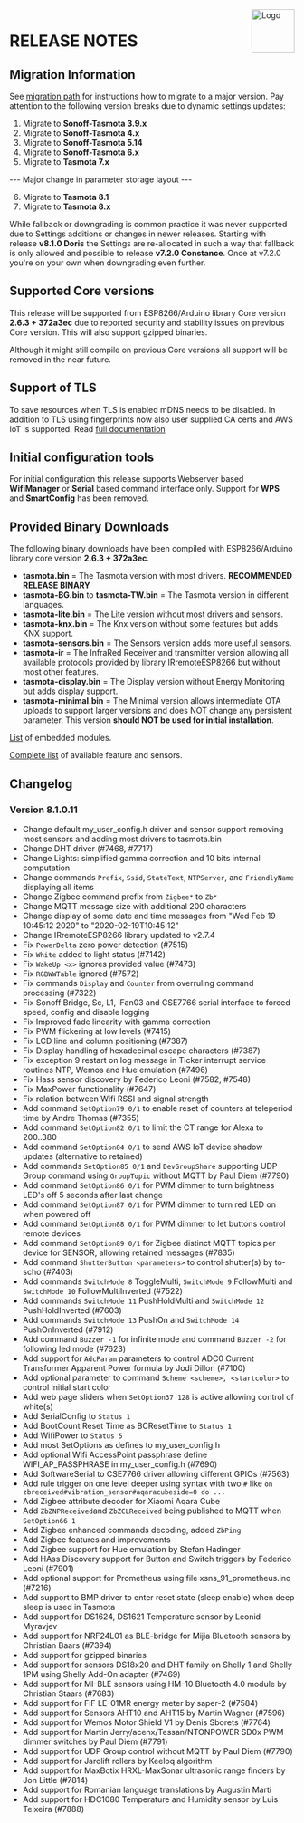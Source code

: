 <img src="https://github.com/arendst/Tasmota/blob/master/tools/logo/TASMOTA_FullLogo_Vector.svg" alt="Logo" align="right" height="76"/>

# RELEASE NOTES

## Migration Information

See [migration path](https://tasmota.github.io/docs/#/Upgrading?id=migration-path) for instructions how to migrate to a major version. Pay attention to the following version breaks due to dynamic settings updates:

1. Migrate to **Sonoff-Tasmota 3.9.x**
2. Migrate to **Sonoff-Tasmota 4.x**
3. Migrate to **Sonoff-Tasmota 5.14**
4. Migrate to **Sonoff-Tasmota 6.x**
5. Migrate to **Tasmota 7.x**

--- Major change in parameter storage layout ---

6. Migrate to **Tasmota 8.1**
7. Migrate to **Tasmota 8.x**

While fallback or downgrading is common practice it was never supported due to Settings additions or changes in newer releases. Starting with release **v8.1.0 Doris** the Settings are re-allocated in such a way that fallback is only allowed and possible to release **v7.2.0 Constance**. Once at v7.2.0 you're on your own when downgrading even further.

## Supported Core versions

This release will be supported from ESP8266/Arduino library Core version **2.6.3 + 372a3ec** due to reported security and stability issues on previous Core version. This will also support gzipped binaries.

Although it might still compile on previous Core versions all support will be removed in the near future.

## Support of TLS

To save resources when TLS is enabled mDNS needs to be disabled. In addition to TLS using fingerprints now also user supplied CA certs and AWS IoT is supported. Read [full documentation](https://tasmota.github.io/docs/#/integrations/AWS-IoT)

## Initial configuration tools

For initial configuration this release supports Webserver based **WifiManager** or **Serial** based command interface only. Support for **WPS** and **SmartConfig** has been removed.

## Provided Binary Downloads

The following binary downloads have been compiled with ESP8266/Arduino library core version **2.6.3 + 372a3ec**.

- **tasmota.bin** = The Tasmota version with most drivers. **RECOMMENDED RELEASE BINARY**
- **tasmota-BG.bin** to **tasmota-TW.bin** = The Tasmota version in different languages.
- **tasmota-lite.bin** = The Lite version without most drivers and sensors.
- **tasmota-knx.bin** = The Knx version without some features but adds KNX support.
- **tasmota-sensors.bin** = The Sensors version adds more useful sensors.
- **tasmota-ir** = The InfraRed Receiver and transmitter version allowing all available protocols provided by library IRremoteESP8266 but without most other features.
- **tasmota-display.bin** = The Display version without Energy Monitoring but adds display support.
- **tasmota-minimal.bin** = The Minimal version allows intermediate OTA uploads to support larger versions and does NOT change any persistent parameter. This version **should NOT be used for initial installation**.

[List](MODULES.md) of embedded modules.

[Complete list](BUILDS.md) of available feature and sensors.

## Changelog

### Version 8.1.0.11

- Change default my_user_config.h driver and sensor support removing most sensors and adding most drivers to tasmota.bin
- Change DHT driver (#7468, #7717)
- Change Lights: simplified gamma correction and 10 bits internal computation
- Change commands ``Prefix``, ``Ssid``, ``StateText``, ``NTPServer``, and ``FriendlyName`` displaying all items
- Change Zigbee command prefix from ``Zigbee*`` to ``Zb*``
- Change MQTT message size with additional 200 characters
- Change display of some date and time messages from "Wed Feb 19 10:45:12 2020" to "2020-02-19T10:45:12"
- Change IRremoteESP8266 library updated to v2.7.4
- Fix ``PowerDelta`` zero power detection (#7515)
- Fix ``White`` added to light status (#7142)
- Fix ``WakeUp <x>`` ignores provided value (#7473)
- Fix ``RGBWWTable`` ignored (#7572)
- Fix commands ``Display`` and ``Counter`` from overruling command processing (#7322)
- Fix Sonoff Bridge, Sc, L1, iFan03 and CSE7766 serial interface to forced speed, config and disable logging
- Fix Improved fade linearity with gamma correction
- Fix PWM flickering at low levels (#7415)
- Fix LCD line and column positioning (#7387)
- Fix Display handling of hexadecimal escape characters (#7387)
- Fix exception 9 restart on log message in Ticker interrupt service routines NTP, Wemos and Hue emulation (#7496)
- Fix Hass sensor discovery by Federico Leoni (#7582, #7548)
- Fix MaxPower functionality (#7647)
- Fix relation between Wifi RSSI and signal strength
- Add command ``SetOption79 0/1`` to enable reset of counters at teleperiod time by Andre Thomas (#7355)
- Add command ``SetOption82 0/1`` to limit the CT range for Alexa to 200..380
- Add command ``SetOption84 0/1`` to send AWS IoT device shadow updates (alternative to retained)
- Add commands ``SetOption85 0/1`` and ``DevGroupShare`` supporting UDP Group command using ``GroupTopic`` without MQTT by Paul Diem (#7790)
- Add command ``SetOption86 0/1`` for PWM dimmer to turn brightness LED's off 5 seconds after last change
- Add command ``SetOption87 0/1`` for PWM dimmer to turn red LED on when powered off
- Add command ``SetOption88 0/1`` for PWM dimmer to let buttons control remote devices
- Add command ``SetOption89 0/1`` for Zigbee distinct MQTT topics per device for SENSOR, allowing retained messages (#7835)
- Add command ``ShutterButton <parameters>`` to control shutter(s) by to-scho (#7403)
- Add commands ``SwitchMode 8`` ToggleMulti, ``SwitchMode 9`` FollowMulti and ``SwitchMode 10`` FollowMultiInverted (#7522)
- Add commands ``SwitchMode 11`` PushHoldMulti and ``SwitchMode 12`` PushHoldInverted (#7603)
- Add commands ``SwitchMode 13`` PushOn and ``SwitchMode 14`` PushOnInverted (#7912)
- Add command ``Buzzer -1`` for infinite mode and command ``Buzzer -2`` for following led mode (#7623)
- Add support for ``AdcParam`` parameters to control ADC0 Current Transformer Apparent Power formula by Jodi Dillon (#7100)
- Add optional parameter <startcolor> to command ``Scheme <scheme>, <startcolor>`` to control initial start color
- Add web page sliders when ``SetOption37 128`` is active allowing control of white(s)
- Add SerialConfig to ``Status 1``
- Add BootCount Reset Time as BCResetTime to ``Status 1``
- Add WifiPower to ``Status 5``
- Add most SetOptions as defines to my_user_config.h
- Add optional Wifi AccessPoint passphrase define WIFI_AP_PASSPHRASE in my_user_config.h (#7690)
- Add SoftwareSerial to CSE7766 driver allowing different GPIOs (#7563)
- Add rule trigger on one level deeper using syntax with two ``#`` like ``on zbreceived#vibration_sensor#aqaracubeside=0 do ...``
- Add Zigbee attribute decoder for Xiaomi Aqara Cube
- Add ``ZbZNPReceived``and ``ZbZCLReceived`` being published to MQTT when ``SetOption66 1``
- Add Zigbee enhanced commands decoding, added ``ZbPing``
- Add Zigbee features and improvements
- Add Zigbee support for Hue emulation by Stefan Hadinger
- Add HAss Discovery support for Button and Switch triggers by Federico Leoni (#7901)
- Add optional support for Prometheus using file xsns_91_prometheus.ino (#7216)
- Add support to BMP driver to enter reset state (sleep enable) when deep sleep is used in Tasmota
- Add support for DS1624, DS1621 Temperature sensor by Leonid Myravjev
- Add support for NRF24L01 as BLE-bridge for Mijia Bluetooth sensors by Christian Baars (#7394)
- Add support for gzipped binaries
- Add support for sensors DS18x20 and DHT family on Shelly 1 and Shelly 1PM using Shelly Add-On adapter (#7469)
- Add support for MI-BLE sensors using HM-10 Bluetooth 4.0 module by Christian Staars (#7683)
- Add support for FiF LE-01MR energy meter by saper-2 (#7584)
- Add support for Sensors AHT10 and AHT15 by Martin Wagner (#7596)
- Add support for Wemos Motor Shield V1 by Denis Sborets (#7764)
- Add support for Martin Jerry/acenx/Tessan/NTONPOWER SD0x PWM dimmer switches by Paul Diem (#7791)
- Add support for UDP Group control without MQTT by Paul Diem (#7790)
- Add support for Jarolift rollers by Keeloq algorithm
- Add support for MaxBotix HRXL-MaxSonar ultrasonic range finders by Jon Little (#7814)
- Add support for Romanian language translations by Augustin Marti
- Add support for HDC1080 Temperature and Humidity sensor by Luis Teixeira (#7888)
